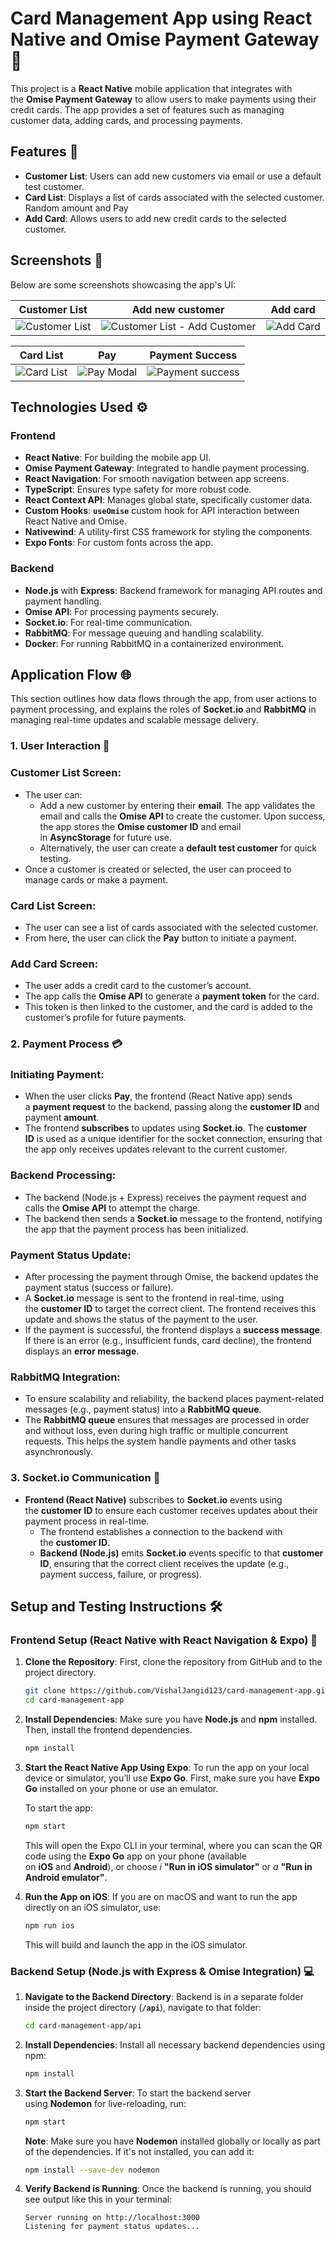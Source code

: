 # **Card Management App using React Native and Omise Payment Gateway 🚀**

This project is a **React Native** mobile application that integrates with the **Omise Payment Gateway** to allow users to make payments using their credit cards. The app provides a set of features such as managing customer data, adding cards, and processing payments.

## **Features 📱**

- **Customer List**: Users can add new customers via email or use a default test customer.
- **Card List**: Displays a list of cards associated with the selected customer. Random amount and Pay
- **Add Card**: Allows users to add new credit cards to the selected customer.

## **Screenshots 📸**

Below are some screenshots showcasing the app's UI:

 
| Customer List         | Add new customer                                      | Add card |
|---------------------|-------------------------------------------------|-------------------|
| ![Customer List](https://github.com/user-attachments/assets/4e4002e6-1940-45a6-aeb3-f4b1527b62cf)       |![Customer List - Add Customer](https://github.com/user-attachments/assets/fb2d3bde-0245-436c-b1fd-5376c407becf)    | ![Add Card](https://github.com/user-attachments/assets/13b38048-cd2d-4e18-adc0-a3010c673c79) |


| Card List         | Pay                                | Payment Success |
|---------------------|-------------------------------------------------|-------------------|
| ![Card List](https://github.com/user-attachments/assets/408f6776-2472-410f-8e3e-6be1c60a16f0)       |![Pay Modal](https://github.com/user-attachments/assets/40557d65-aa55-4dd0-b7ca-041d58332046)    | ![Payment success](https://github.com/user-attachments/assets/3ffba911-8407-41a3-9c65-ffcfa97fccc2) |


## **Technologies Used ⚙️**

### **Frontend**

- **React Native**: For building the mobile app UI.
- **Omise Payment Gateway**: Integrated to handle payment processing.
- **React Navigation**: For smooth navigation between app screens.
- **TypeScript**: Ensures type safety for more robust code.
- **React Context API**: Manages global state, specifically customer data.
- **Custom Hooks**: **`useOmise`** custom hook for API interaction between React Native and Omise.
- **Nativewind**: A utility-first CSS framework for styling the components.
- **Expo Fonts**: For custom fonts across the app.

### **Backend**

- **Node.js** with **Express**: Backend framework for managing API routes and payment handling.
- **Omise API**: For processing payments securely.
- **Socket.io**: For real-time communication.
- **RabbitMQ**: For message queuing and handling scalability.
- **Docker**: For running RabbitMQ in a containerized environment.

## **Application Flow 🌐**

This section outlines how data flows through the app, from user actions to payment processing, and explains the roles of **Socket.io** and **RabbitMQ** in managing real-time updates and scalable message delivery.

### **1. User Interaction 💬**

### **Customer List Screen:**

- The user can:
    - Add a new customer by entering their **email**. The app validates the email and calls the **Omise API** to create the customer. Upon success, the app stores the **Omise customer ID** and email in **AsyncStorage** for future use.
    - Alternatively, the user can create a **default test customer** for quick testing.
- Once a customer is created or selected, the user can proceed to manage cards or make a payment.

### **Card List Screen:**

- The user can see a list of cards associated with the selected customer.
- From here, the user can click the **Pay** button to initiate a payment.

### **Add Card Screen:**

- The user adds a credit card to the customer’s account.
- The app calls the **Omise API** to generate a **payment token** for the card.
- This token is then linked to the customer, and the card is added to the customer’s profile for future payments.

### **2. Payment Process 💳**

### **Initiating Payment:**

- When the user clicks **Pay**, the frontend (React Native app) sends a **payment request** to the backend, passing along the **customer ID** and payment **amount**.
- The frontend **subscribes** to updates using **Socket.io**. The **customer ID** is used as a unique identifier for the socket connection, ensuring that the app only receives updates relevant to the current customer.

### **Backend Processing:**

- The backend (Node.js + Express) receives the payment request and calls the **Omise API** to attempt the charge.
- The backend then sends a **Socket.io** message to the frontend, notifying the app that the payment process has been initialized.

### **Payment Status Update:**

- After processing the payment through Omise, the backend updates the payment status (success or failure).
- A **Socket.io** message is sent to the frontend in real-time, using the **customer ID** to target the correct client. The frontend receives this update and shows the status of the payment to the user.
- If the payment is successful, the frontend displays a **success message**. If there is an error (e.g., insufficient funds, card decline), the frontend displays an **error message**.

### **RabbitMQ Integration:**

- To ensure scalability and reliability, the backend places payment-related messages (e.g., payment status) into a **RabbitMQ queue**.
- The **RabbitMQ queue** ensures that messages are processed in order and without loss, even during high traffic or multiple concurrent requests. This helps the system handle payments and other tasks asynchronously.

### **3. Socket.io Communication 📡**

- **Frontend (React Native)** subscribes to **Socket.io** events using the **customer ID** to ensure each customer receives updates about their payment process in real-time.
    - The frontend establishes a connection to the backend with the **customer ID**.
    - **Backend (Node.js)** emits **Socket.io** events specific to that **customer ID**, ensuring that the correct client receives the update (e.g., payment success, failure, or progress).
 
 ## **Setup and Testing Instructions 🛠️**

### **Frontend Setup (React Native with React Navigation & Expo) 📱**

1. **Clone the Repository**: First, clone the repository from GitHub and to the project directory.
    
    ```bash
    git clone https://github.com/VishalJangid123/card-management-app.git
    cd card-management-app
    ```
    
2. **Install Dependencies**: Make sure you have **Node.js** and **npm** installed. Then, install the frontend dependencies.
    
    ```bash
    npm install
    ```
    
3. **Start the React Native App Using Expo**: To run the app on your local device or simulator, you’ll use **Expo Go**. First, make sure you have **Expo Go** installed on your phone or use an emulator.
    
    To start the app:
    
    ```bash
    npm start
    ```
    
    This will open the Expo CLI in your terminal, where you can scan the QR code using the **Expo Go** app on your phone (available on **iOS** and **Android**), or choose *i* **"Run in iOS simulator"** or *a* **"Run in Android emulator"**.
    
4. **Run the App on iOS**: If you are on macOS and want to run the app directly on an iOS simulator, use:
    
    ```bash
    npm run ios
    ```
    This will build and launch the app in the iOS simulator.

### **Backend Setup (Node.js with Express & Omise Integration) 💻**

1. **Navigate to the Backend Directory**: Backend is in a separate folder inside the project directory (**`/api`**), navigate to that folder:
    
    ```bash
    cd card-management-app/api
    ```
    
2. **Install Dependencies**: Install all necessary backend dependencies using npm:
    
    ```bash
    npm install
    ```
    
3. **Start the Backend Server**: To start the backend server using **Nodemon** for live-reloading, run:
    
    ```bash
    npm start
    ```
    
    **Note**: Make sure you have **Nodemon** installed globally or locally as part of the dependencies. If it's not installed, you can add it:
    
    ```bash
    npm install --save-dev nodemon
    ```
    
4. **Verify Backend is Running**: Once the backend is running, you should see output like this in your terminal:
    
    ```text
    Server running on http://localhost:3000
    Listening for payment status updates...
    ```
    
   
